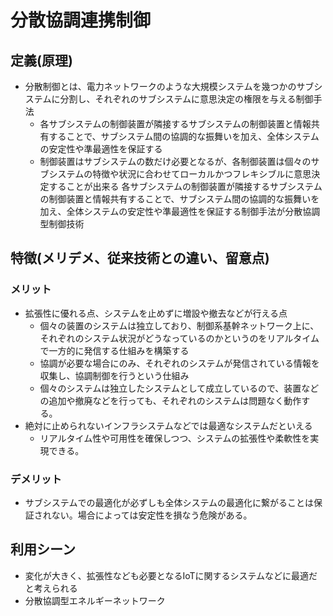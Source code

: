 # 分散協調連携制御
## 定義(原理)
* 分散制御とは、電力ネットワークのような大規模システムを幾つかのサブシステムに分割し、それぞれのサブシステムに意思決定の権限を与える制御手法
  * 各サブシステムの制御装置が隣接するサブシステムの制御装置と情報共有することで、サブシステム間の協調的な振舞いを加え、全体システムの安定性や準最適性を保証する
  * 制御装置はサブシステムの数だけ必要となるが、各制御装置は個々のサブシステムの特徴や状況に合わせてローカルかつフレキシブルに意思決定することが出来る
各サブシステムの制御装置が隣接するサブシステムの制御装置と情報共有することで、サブシステム間の協調的な振舞いを加え、全体システムの安定性や準最適性を保証する制御手法が分散協調型制御技術

## 特徴(メリデメ、従来技術との違い、留意点)
### メリット
* 拡張性に優れる点、システムを止めずに増設や撤去などが行える点　
  * 個々の装置のシステムは独立しており、制御系基幹ネットワーク上に、それぞれのシステム状況がどうなっているのかというのをリアルタイムで一方的に発信する仕組みを構築する
  * 協調が必要な場合にのみ、それぞれのシステムが発信されている情報を収集し、協調制御を行うという仕組み
  * 個々のシステムは独立したシステムとして成立しているので、装置などの追加や撤廃などを行っても、それぞれのシステムは問題なく動作する。  
* 絶対に止められないインフラシステムなどでは最適なシステムだといえる
  * リアルタイム性や可用性を確保しつつ、システムの拡張性や柔軟性を実現できる。
### デメリット
* サブシステムでの最適化が必ずしも全体システムの最適化に繋がることは保証されない。場合によっては安定性を損なう危険がある。  

## 利用シーン
* 変化が大きく、拡張性なども必要となるIoTに関するシステムなどに最適だと考えられる
* 分散協調型エネルギーネットワーク
